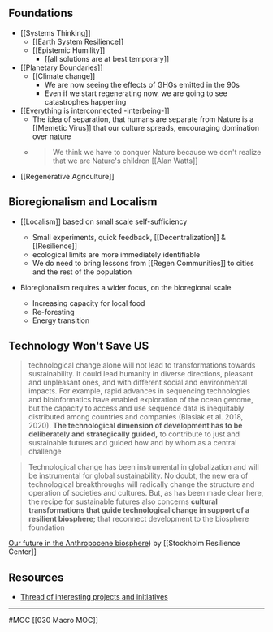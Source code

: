 ## Foundations
- [[Systems Thinking]]
	- [[Earth System Resilience]]
	- [[Epistemic Humility]]
		- [[all solutions are at best temporary]]
- [[Planetary Boundaries]]
	- [[Climate change]]
		- We are now seeing the effects of GHGs emitted in the 90s
		- Even if we start regenerating now, we are going to see catastrophes happening
- [[Everything is interconnected -interbeing-]]
	- The idea of separation, that humans are separate from Nature is a [[Memetic Virus]] that our culture spreads, encouraging domination over nature
	- > We think we have to conquer Nature because we don't realize that we are Nature's children [[Alan Watts]]
- [[Regenerative Agriculture]]


## Bioregionalism and Localism
- [[Localism]] based on small scale self-sufficiency
	- Small experiments, quick feedback, [[Decentralization]] & [[Resilience]]
	- ecological limits are more immediately identifiable
	- We do need to bring lessons from [[Regen Communities]] to cities and the rest of the population

- Bioregionalism requires a wider focus, on the bioregional scale
	- Increasing capacity for local food
	- Re-foresting
	- Energy transition

## Technology  Won't Save US
> technological change alone will not lead to transformations towards sustainability. It could lead humanity in diverse directions, pleasant and unpleasant ones, and with different social and environmental impacts. For example, rapid advances in sequencing technologies and bioinformatics have enabled exploration of the ocean genome, but the capacity to access and use sequence data is inequitably distributed among countries and companies (Blasiak et al. 2018, 2020). **The technological dimension of development has to be deliberately and strategically guided,** to contribute to just and sustainable futures and guided how and by whom as a central challenge

> Technological change has been instrumental in globalization and will be instrumental for global sustainability. No doubt, the new era of technological breakthroughs will radically change the structure and operation of societies and cultures. But, as has been made clear here, the recipe for sustainable futures also concerns **cultural transformations that guide technological change in support of a resilient biosphere;** that reconnect development to the biosphere foundation

[Our future in the Anthropocene biosphere](https://link.springer.com/article/10.1007/s13280-021-01544-8)) by [[Stockholm Resilience Center]]

## Resources
- [Thread of interesting projects and initiatives](https://twitter.com/giorgiop_/status/1368983685404430341)
-------------------
#MOC [[030 Macro MOC]]